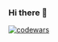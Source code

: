 ### Hi there 👋

[![codewars](https://www.codewars.com/users/vitJR1/badges/large)](https://www.codewars.com/users/vitJR1)

<!--
**vitJR1/vitJR1** is a ✨ _special_ ✨ repository because its `README.md` (this file) appears on your GitHub profile.

Here are some ideas to get you started:

- 🔭 I’m currently working on ...
- 🌱 I’m currently learning ...
- 👯 I’m looking to collaborate on ...
- 🤔 I’m looking for help with ...
- 💬 Ask me about ...
- 📫 How to reach me: ...
- 😄 Pronouns: ...
- ⚡ Fun fact: ...

![Profile Views](https://komarev.com/ghpvc/?username=vitJR1&color=blue&style=flat)
-->
